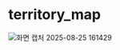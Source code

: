 # territory_map

![화면 캡처 2025-08-25 161429](https://github.com/user-attachments/assets/0cc0b34b-353d-4808-a76f-345022deda9a)
